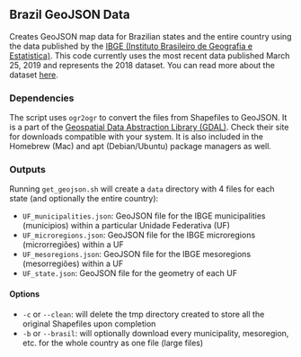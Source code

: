 ## Brazil GeoJSON Data

Creates GeoJSON map data for Brazilian states and the entire country using the data published by the [IBGE (Instituto Brasileiro de Geografia e Estatistica)](http://www.ibge.gov.br/).
This code currently uses the most recent data published March 25, 2019 and represents the 2018 dataset. You can read more about the dataset [here](https://bit.ly/2MpSK22).

### Dependencies

The script uses `ogr2ogr` to convert the files from Shapefiles to GeoJSON. It is a part of the [Geospatial Data Abstraction Library (GDAL)](http://www.gdal.org/). Check their site for downloads compatible with your system. It is also included in the Homebrew (Mac) and apt (Debian/Ubuntu) package managers as well.

### Outputs

Running `get_geojson.sh` will create a `data` directory with 4 files for each state (and optionally the entire country):
- `UF_municipalities.json`: GeoJSON file for the IBGE municipalities (municipios) within a particular Unidade Federativa (UF)
- `UF_microregions.json`: GeoJSON file for the IBGE microregions (microrregiões) within a UF
- `UF_mesoregions.json`: GeoJSON file for the IBGE mesoregions (mesorregiões) within a UF
- `UF_state.json`: GeoJSON file for the geometry of each UF

#### Options

- `-c` or `--clean`: will delete the tmp directory created to store all the original Shapefiles upon completion
- `-b` or `--brasil`: will optionally download every municipality, mesoregion, etc. for the whole country as one file (large files)
